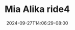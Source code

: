 --- 
title: "Mia Alika ride4"
description: "download   Mia Alika ride4 dood   baru"
date: 2024-09-27T14:06:29-08:00
file_code: "aoc6egxhi6gh"
draft: false
cover: "jkgdlfrpgb9cuyhs.jpg"
tags: ["Mia", "Alika", "bokep-indo", "bokep-viral", "bokep-ig"]
length: 38
fld_id: "1483123"
foldername: "Alikah"
categories: ["Alikah"]
views: 1
---